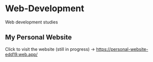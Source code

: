 # Web-Development
Web development studies


## My Personal Website

Click to visit the website (still in progress) -> https://personal-website-edd19.web.app/
